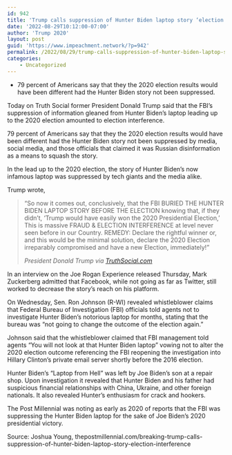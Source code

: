 ```yaml
---
id: 942
title: 'Trump calls suppression of Hunter Biden laptop story ‘election interference’'
date: '2022-08-29T10:12:00-07:00'
author: 'Trump 2020'
layout: post
guid: 'https://www.impeachment.network/?p=942'
permalink: /2022/08/29/trump-calls-suppression-of-hunter-biden-laptop-story-election-interference/
categories:
    - Uncategorized
---
```


- 79 percent of Americans say that they the 2020 election results would have been different had the Hunter Biden story not been suppressed.

Today on Truth Social former President Donald Trump said that the FBI’s suppression of information gleaned from Hunter Biden’s laptop leading up to the 2020 election amounted to election interference.

79 percent of Americans say that they the 2020 election results would have been different had the Hunter Biden story not been suppressed by media, social media, and those officials that claimed it was Russian disinformation as a means to squash the story.

In the lead up to the 2020 election, the story of Hunter Biden’s now infamous laptop was suppressed by tech giants and the media alike.

Trump wrote,

> “So now it comes out, conclusively, that the FBI BURIED THE HUNTER BIDEN LAPTOP STORY BEFORE THE ELECTION knowing that, if they didn’t, ‘Trump would have easily won the 2020 Presidential Election,’ This is massive FRAUD &amp; ELECTION INTERFERENCE at level never seen before in our Country. REMEDY: Declare the rightful winner or, and this would be the minimal solution, declare the 2020 Election irreparably compromised and have a new Election, immediately!”
> 
> <cite>President Donald Trump via [TruthSocial.com](https://truthsocial.com/@realDonaldTrump/posts/108910239289415166)</cite>

In an interview on the Joe Rogan Experience released Thursday, Mark Zuckerberg admitted that Facebook, while not going as far as Twitter, still worked to decrease the story’s reach on his platform.

On Wednesday, Sen. Ron Johnson (R-WI) revealed whistleblower claims that Federal Bureau of Investigation (FBI) officials told agents not to investigate Hunter Biden’s notorious laptop for months, stating that the bureau was “not going to change the outcome of the election again.”

Johnson said that the whistleblower claimed that FBI management told agents “You will not look at that Hunter Biden laptop” vowing not to alter the 2020 election outcome referencing the FBI reopening the investigation into Hillary Clinton’s private email server shortly before the 2016 election.

Hunter Biden’s “Laptop from Hell” was left by Joe Biden’s son at a repair shop. Upon investigation it revealed that Hunter Biden and his father had suspicious financial relationships with China, Ukraine, and other foreign nationals. It also revealed Hunter’s enthusiasm for crack and hookers.

The Post Millennial was noting as early as 2020 of reports that the FBI was suppressing the Hunter Biden laptop for the sake of Joe Biden’s 2020 presidential victory.

Source: Joshua Young, thepostmillennial.com/breaking-trump-calls-suppression-of-hunter-biden-laptop-story-election-interference